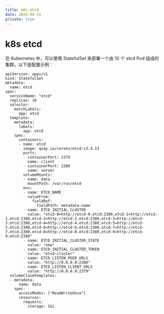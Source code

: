 ```yaml
---
title: k8s etcd
date: 2024-04-15
private: true
---
```

# k8s etcd
在 Kubernetes 中，可以使用 StatefulSet 来部署一个由 10 个 etcd Pod 组成的集群。以下是配置示例：

    apiVersion: apps/v1
    kind: StatefulSet
    metadata:
      name: etcd
    spec:
      serviceName: "etcd"
      replicas: 10
      selector:
        matchLabels:
          app: etcd
      template:
        metadata:
          labels:
            app: etcd
        spec:
          containers:
          - name: etcd
            image: quay.io/coreos/etcd:v3.4.13
            ports:
            - containerPort: 2379
              name: client
            - containerPort: 2380
              name: server
            volumeMounts:
            - name: data
              mountPath: /var/run/etcd
            env:
            - name: ETCD_NAME
              valueFrom:
                fieldRef:
                  fieldPath: metadata.name
            - name: ETCD_INITIAL_CLUSTER
              value: "etcd-0=http://etcd-0.etcd:2380,etcd-1=http://etcd-1.etcd:2380,etcd-2=http://etcd-2.etcd:2380,etcd-3=http://etcd-3.etcd:2380,etcd-4=http://etcd-4.etcd:2380,etcd-5=http://etcd-5.etcd:2380,etcd-6=http://etcd-6.etcd:2380,etcd-7=http://etcd-7.etcd:2380,etcd-8=http://etcd-8.etcd:2380,etcd-9=http://etcd-9.etcd:2380"
            - name: ETCD_INITIAL_CLUSTER_STATE
              value: "new"
            - name: ETCD_INITIAL_CLUSTER_TOKEN
              value: "etcd-cluster"
            - name: ETCD_LISTEN_PEER_URLS
              value: "http://0.0.0.0:2380"
            - name: ETCD_LISTEN_CLIENT_URLS
              value: "http://0.0.0.0:2379"
      volumeClaimTemplates:
      - metadata:
          name: data
        spec:
          accessModes: ["ReadWriteOnce"]
          resources:
            requests:
              storage: 1Gi